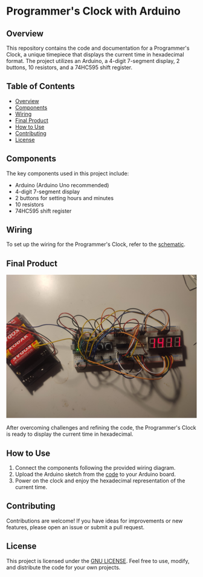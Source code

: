 # Programmer's Clock with Arduino

## Overview

This repository contains the code and documentation for a Programmer's Clock, a unique timepiece that displays the current time in hexadecimal format. The project utilizes an Arduino, a 4-digit 7-segment display, 2 buttons, 10 resistors, and a 74HC595 shift register.

## Table of Contents

- [Overview](#overview)
- [Components](#components)
- [Wiring](#wiring)
- [Final Product](#final-product)
- [How to Use](#how-to-use)
- [Contributing](#contributing)
- [License](#license)

## Components

The key components used in this project include:

- Arduino (Arduino Uno recommended)
- 4-digit 7-segment display
- 2 buttons for setting hours and minutes
- 10 resistors
- 74HC595 shift register

## Wiring

To set up the wiring for the Programmer's Clock, refer to the [schematic](./ProgrammersClock.pdf).

## Final Product

![Final Product Image](./clock.jpg)

After overcoming challenges and refining the code, the Programmer's Clock is ready to display the current time in hexadecimal.

## How to Use

1. Connect the components following the provided wiring diagram.
2. Upload the Arduino sketch from the [code](./arduino-programmers-clock.ino) to your Arduino board.
3. Power on the clock and enjoy the hexadecimal representation of the current time.

## Contributing

Contributions are welcome! If you have ideas for improvements or new features, please open an issue or submit a pull request.

## License

This project is licensed under the [GNU LICENSE](./LICENSE). Feel free to use, modify, and distribute the code for your own projects.
